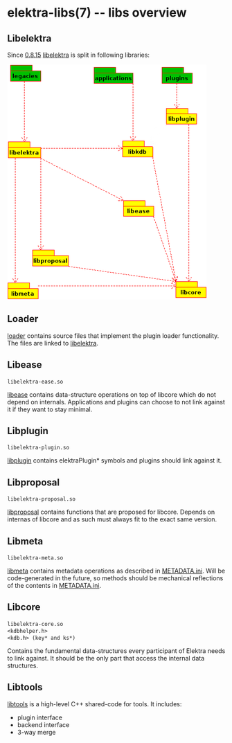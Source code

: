 elektra-libs(7) -- libs overview
================================

## Libelektra

Since [0.8.15](/doc/decisions/library_split.md) [libelektra](/src/libs/elektra)
is split in following libraries:

![Overview of Libraries](/doc/images/overview_libs.png)


## Loader

[loader](/src/libs/loader) contains source files that implement the plugin
loader functionality. The files are linked to [libelektra](/src/libs/elektra).

## Libease

    libelektra-ease.so

[libease](/src/libs/ease) contains data-structure operations on top of libcore which do not depend on internals.
Applications and plugins can choose to not link against it if they want to stay minimal.

## Libplugin

    libelektra-plugin.so

[libplugin](/src/libs/plugin) contains elektraPlugin* symbols and plugins should link against it.

## Libproposal

    libelektra-proposal.so

[libproposal](/src/libs/proposal) contains functions that are proposed for libcore. Depends on internas of libcore and as
such must always fit to the exact same version.

## Libmeta

    libelektra-meta.so

[libmeta](/src/libs/meta/meta.c) contains metadata operations as described in [METADATA.ini](/doc/METADATA.ini).
Will be code-generated in the future, so methods should be mechanical reflections
of the contents in [METADATA.ini](/doc/METADATA.ini).

## Libcore

    libelektra-core.so
    <kdbhelper.h>
    <kdb.h> (key* and ks*)

Contains the fundamental data-structures every participant of Elektra needs
to link against. It should be the only part that access the internal
data structures.

## Libtools

[libtools](/src/libs/tools) is a high-level C++ shared-code for tools. It includes:

- plugin interface
- backend interface
- 3-way merge
